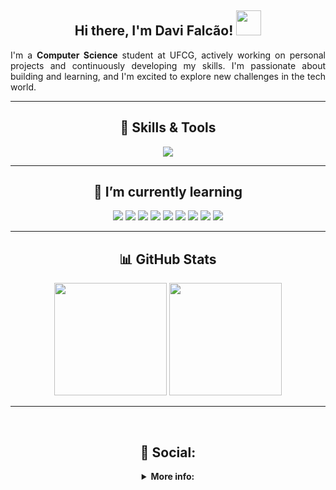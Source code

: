 <div align="center">

## Hi there, I'm Davi Falcão! <img src="https://user-images.githubusercontent.com/74038190/214644152-52f47eb3-5e31-4f47-8758-05c9468d5596.gif" height="40"/>


<p align="justify">
I'm a <b>Computer Science</b> student at UFCG, actively working on personal projects and continuously developing my skills. I'm passionate about building and learning, and I'm excited to 
explore new challenges in the tech world.
</p>

---
</div>

<div align="center">

## 🧠 Skills & Tools
  <div>
  <img src=https://skillicons.dev/icons?i=java,python,git,github,linux,docker,vim&theme=light>
  </div>
</div>

---

<div align="center">

  ## 🌱 I’m currently learning
  <div>
  <img src=https://img.shields.io/badge/nginx-%23009639.svg?style=for-the-badge&logo=nginx&logoColor=white>
  <img src=https://img.shields.io/badge/OpenCV-%235C3EE8.svg?style=for-the-badge&logo=opencv&logoColor=white>
  <img src=https://img.shields.io/badge/cloudflare-%23FF7A59.svg?style=for-the-badge&logo=cloudflare&logoColor=white>
  <img src=https://img.shields.io/badge/cloudflared_tunnel-%23007ACC.svg?style=for-the-badge&logo=cloudflare&logoColor=white>
  <img src=https://img.shields.io/badge/javascript-%23323330.svg?style=for-the-badge&logo=javascript&logoColor=%23F7DF1E)>
  <img src=https://img.shields.io/badge/html5-%23E34F26.svg?style=for-the-badge&logo=html5&logoColor=white>
  <img src=https://img.shields.io/badge/CSS-1572B6?style=for-the-badge&logo=css3&logoColor=white>
  <img src=https://img.shields.io/badge/pandas-%23150458.svg?style=for-the-badge&logo=pandas&logoColor=white>
  <img src=https://img.shields.io/badge/numpy-%23013243.svg?style=for-the-badge&logo=numpy&logoColor=white>
  </div>
</div>

---

<div align="center">
  
  ## 📊 GitHub Stats
  <!-- GitHub Stats -->
  <div>
    <img height="180em"  src="https://github-readme-stats.vercel.app/api?username=Davi-Falcao&theme=transparent&show_icons=true&rank_icon=github" />
    <img height="180em" src="https://github-readme-stats.vercel.app/api/top-langs/?username=Davi-Falcao&layout=compact&theme=transparent&exclude_repo=parktech,parktech-prolog&custom_title=Used%20languages&size_weight=0.1&count_weight=0.9&hide=Jupyter%20Notebook" />
  </div>
</div>

---
<br>

<div align="center">
  
  ## 📱 Social:

</div>

<details align="center">  
  <summary><b>More info:</b></summary>
  <br>
  <br>
  <div align="center">
    <b>
      Contact me:
    </b>
    <br>
    <br>
  
  [![Gmail](https://img.shields.io/badge/Gmail-D14836?style=for-the-badge&logo=gmail&logoColor=white)](mailto:davifaf3106@gmail.com) [![Linkedin](https://img.shields.io/badge/-LinkedIn-%230077B5?style=for-the-badge&logo=linkedin&logoColor=white)](https://www.linkedin.com/in/davi-falc%C3%A3o-989aa52a2/)

  </div>

  <br>

</details>

##

<br>





